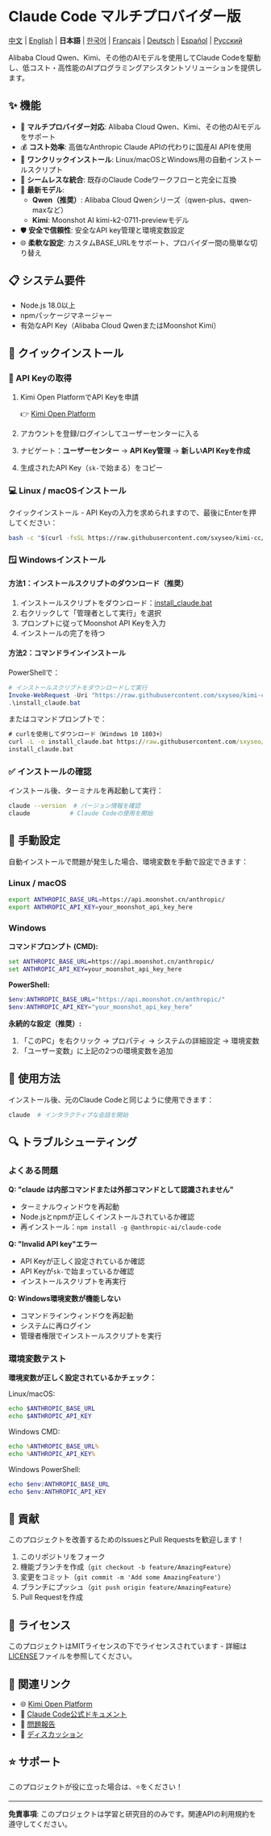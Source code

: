 # Claude Code マルチプロバイダー版

[中文](README.md) | [English](README_EN.md) | **日本語** | [한국어](README_KO.md) | [Français](README_FR.md) | [Deutsch](README_DE.md) | [Español](README_ES.md) | [Русский](README_RU.md)

Alibaba Cloud Qwen、Kimi、その他のAIモデルを使用してClaude Codeを駆動し、低コスト・高性能のAIプログラミングアシスタントソリューションを提供します。

## ✨ 機能

- 🚀 **マルチプロバイダー対応**: Alibaba Cloud Qwen、Kimi、その他のAIモデルをサポート
- 💰 **コスト効率**: 高価なAnthropic Claude APIの代わりに国産AI APIを使用
- 🔧 **ワンクリックインストール**: Linux/macOSとWindows用の自動インストールスクリプト
- 🔄 **シームレスな統合**: 既存のClaude Codeワークフローと完全に互換
- 🤖 **最新モデル**:
  - **Qwen（推奨）**: Alibaba Cloud Qwenシリーズ（qwen-plus、qwen-maxなど）
  - **Kimi**: Moonshot AI kimi-k2-0711-previewモデル
- 🛡️ **安全で信頼性**: 安全なAPI key管理と環境変数設定
- 🌐 **柔軟な設定**: カスタムBASE_URLをサポート、プロバイダー間の簡単な切り替え

## 📋 システム要件

- Node.js 18.0以上
- npmパッケージマネージャー
- 有効なAPI Key（Alibaba Cloud QwenまたはMoonshot Kimi）

## 🚀 クイックインストール

### 📝 API Keyの取得

1. Kimi Open PlatformでAPI Keyを申請

   👉 [Kimi Open Platform](https://platform.moonshot.cn/)

2. アカウントを登録/ログインしてユーザーセンターに入る
3. ナビゲート：**ユーザーセンター** → **API Key管理** → **新しいAPI Keyを作成**
4. 生成されたAPI Key（`sk-`で始まる）をコピー

### 💻 Linux / macOSインストール

クイックインストール - API Keyの入力を求められますので、最後にEnterを押してください：

```bash
bash -c "$(curl -fsSL https://raw.githubusercontent.com/sxyseo/kimi-cc/refs/heads/main/install.sh)"
```

### 🪟 Windowsインストール

#### 方法1：インストールスクリプトのダウンロード（推奨）

1. インストールスクリプトをダウンロード：[install_claude.bat](https://raw.githubusercontent.com/sxyseo/kimi-cc/refs/heads/main/install_claude.bat)
2. 右クリックして「管理者として実行」を選択
3. プロンプトに従ってMoonshot API Keyを入力
4. インストールの完了を待つ

#### 方法2：コマンドラインインストール

PowerShellで：

```powershell
# インストールスクリプトをダウンロードして実行
Invoke-WebRequest -Uri "https://raw.githubusercontent.com/sxyseo/kimi-cc/refs/heads/main/install_claude.bat" -OutFile "install_claude.bat"
.\install_claude.bat
```

またはコマンドプロンプトで：

```cmd
# curlを使用してダウンロード（Windows 10 1803+）
curl -L -o install_claude.bat https://raw.githubusercontent.com/sxyseo/kimi-cc/refs/heads/main/install_claude.bat
install_claude.bat
```

### ✅ インストールの確認

インストール後、ターミナルを再起動して実行：

```bash
claude --version  # バージョン情報を確認
claude           # Claude Codeの使用を開始
```

## 🔧 手動設定

自動インストールで問題が発生した場合、環境変数を手動で設定できます：

### Linux / macOS

```bash
export ANTHROPIC_BASE_URL=https://api.moonshot.cn/anthropic/
export ANTHROPIC_API_KEY=your_moonshot_api_key_here
```

### Windows

**コマンドプロンプト (CMD):**
```cmd
set ANTHROPIC_BASE_URL=https://api.moonshot.cn/anthropic/
set ANTHROPIC_API_KEY=your_moonshot_api_key_here
```

**PowerShell:**
```powershell
$env:ANTHROPIC_BASE_URL="https://api.moonshot.cn/anthropic/"
$env:ANTHROPIC_API_KEY="your_moonshot_api_key_here"
```

**永続的な設定（推奨）:**
1. 「このPC」を右クリック → プロパティ → システムの詳細設定 → 環境変数
2. 「ユーザー変数」に上記の2つの環境変数を追加

## 🎯 使用方法

インストール後、元のClaude Codeと同じように使用できます：

```bash
claude  # インタラクティブな会話を開始
```

## 🔍 トラブルシューティング

### よくある問題

**Q: "claude は内部コマンドまたは外部コマンドとして認識されません"**
- ターミナルウィンドウを再起動
- Node.jsとnpmが正しくインストールされているか確認
- 再インストール：`npm install -g @anthropic-ai/claude-code`

**Q: "Invalid API key"エラー**
- API Keyが正しく設定されているか確認
- API Keyが`sk-`で始まっているか確認
- インストールスクリプトを再実行

**Q: Windows環境変数が機能しない**
- コマンドラインウィンドウを再起動
- システムに再ログイン
- 管理者権限でインストールスクリプトを実行

### 環境変数テスト

**環境変数が正しく設定されているかチェック：**

Linux/macOS:
```bash
echo $ANTHROPIC_BASE_URL
echo $ANTHROPIC_API_KEY
```

Windows CMD:
```cmd
echo %ANTHROPIC_BASE_URL%
echo %ANTHROPIC_API_KEY%
```

Windows PowerShell:
```powershell
echo $env:ANTHROPIC_BASE_URL
echo $env:ANTHROPIC_API_KEY
```

## 🤝 貢献

このプロジェクトを改善するためのIssuesとPull Requestsを歓迎します！

1. このリポジトリをフォーク
2. 機能ブランチを作成（`git checkout -b feature/AmazingFeature`）
3. 変更をコミット（`git commit -m 'Add some AmazingFeature'`）
4. ブランチにプッシュ（`git push origin feature/AmazingFeature`）
5. Pull Requestを作成

## 📄 ライセンス

このプロジェクトはMITライセンスの下でライセンスされています - 詳細は[LICENSE](LICENSE)ファイルを参照してください。

## 🔗 関連リンク

- 🌐 [Kimi Open Platform](https://platform.moonshot.cn/)
- 📖 [Claude Code公式ドキュメント](https://docs.anthropic.com/claude/docs)
- 🐛 [問題報告](https://github.com/sxyseo/kimi-cc/issues)
- 💬 [ディスカッション](https://github.com/sxyseo/kimi-cc/discussions)

## ⭐ サポート

このプロジェクトが役に立った場合は、⭐️をください！

---

**免責事項**: このプロジェクトは学習と研究目的のみです。関連APIの利用規約を遵守してください。 
